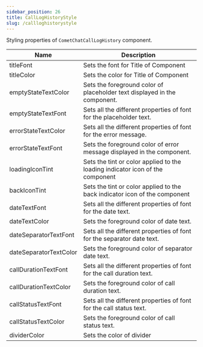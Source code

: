 ```yaml
---
sidebar_position: 26
title: CallLogHistoryStyle
slug: /callloghistorystyle
---
```


Styling properties of `CometChatCallLogHistory` component.

| Name | Description | 
| ---- | ---- | 
| titleFont | Sets the font for Title of Component | 
| titleColor | Sets the color for Title of Component | 
| emptyStateTextColor | Sets the foreground color of placeholder text displayed in the component. | 
| emptyStateTextFont | Sets all the different properties of font for the placeholder text. | 
| errorStateTextColor | Sets all the different properties of font for the error message. | 
| errorStateTextFont | Sets the foreground color of error message displayed in the component. | 
| loadingIconTint | Sets the tint or color applied to the loading indicator icon of the component | 
| backIconTint | Sets the tint or color applied to the back indicator icon of the component | 
| dateTextFont | Sets all the different properties of font for the date text. | 
| dateTextColor | Sets the foreground color of date text. | 
| dateSeparatorTextFont | Sets all the different properties of font for the separator date text. | 
| dateSeparatorTextColor | Sets the foreground color of separator date text. | 
| callDurationTextFont | Sets all the different properties of font for the call duration text. | 
| callDurationTextColor | Sets the foreground color of call duration text. | 
| callStatusTextFont | Sets all the different properties of font for the call status text. | 
| callStatusTextColor | Sets the foreground color of call status text. | 
| dividerColor | Sets the color of divider | 
